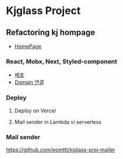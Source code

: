 # Kjglass Project

## Refactoring kj hompage

- [HomePage](http://www.kjglass.co.kr)

### React, Mobx, Next, Styled-component

- [배포](https://eomtttttt-develop.tistory.com/207)
- [Domain 연결](https://eomtttttt-develop.tistory.com/208)

### Deploy

1. Deploy on Vercel

2. Mail sender in Lambda vi serverless

### Mail sender
https://github.com/eomttt/kjglass-proj-mailer

